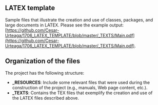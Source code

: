 ##  LATEX template

Sample files that illustrate the creation and use of classes, packages, and large documents in LATEX.  Please see the example output: [https://github.com/Cesar-Urteaga/1706_LATEX_TEMPLATE/blob/master/_TEXTS/Main.pdf](https://github.com/Cesar-Urteaga/1706_LATEX_TEMPLATE/blob/master/_TEXTS/Main.pdf).

##  Organization of the files

The project has the following structure:
  * **_RESOURCES**: Include some relevant files that were used during the construction of the project (e.g., manuals, Web page content, etc.).
  * **_TEXTS**: Contains the TEX files that exemplify the creation and use of the LATEX files described above.
